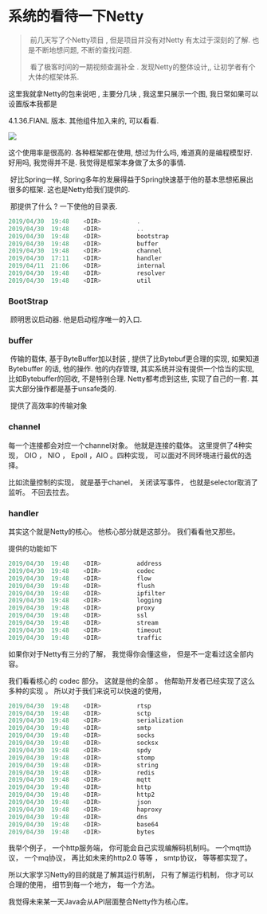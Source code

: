# 系统的看待一下Netty

> ​	前几天写了个Netty项目 , 但是项目并没有对Netty 有太过于深刻的了解. 也是不断地想问题, 不断的查找问题. 
>
> ​	看了极客时间的一期视频查漏补全 . 发现Netty的整体设计,, 让初学者有个大体的框架体系. 

这里我就拿Netty的包来说吧 , 主要分几块 , 我这里只展示一个图, 我日常如果可以设置版本我都是

4.1.36.FIANL 版本. 其他组件加入来的, 可以看看. 

![](https://tyut.oss-accelerate.aliyuncs.com/image/2020-30-33/e339242c-0cd7-4090-b2b7-75823968bff2.png?x-oss-process=style/template01)

这个使用率是很高的. 各种框架都在使用,  想过为什么吗, 难道真的是编程模型好. 好用吗, 我觉得并不是.  我觉得是框架本身做了太多的事情. 

​	好比Spring一样, Spring多年的发展得益于Spring快速基于他的基本思想拓展出很多的框架. 这也是Netty给我们提供的.



​	那提供了什么 ?   一下使他的目录表. 

```java
2019/04/30  19:48    <DIR>          .
2019/04/30  19:48    <DIR>          ..
2019/04/30  19:48    <DIR>          bootstrap
2019/04/30  19:48    <DIR>          buffer
2019/04/30  19:48    <DIR>          channel
2019/04/30  17:11    <DIR>          handler
2019/04/11  21:06    <DIR>          internal
2019/04/30  19:48    <DIR>          resolver
2019/04/30  19:48    <DIR>          util
```



### BootStrap

​	顾明思议启动器.  他是启动程序唯一的入口. 



### buffer

​	传输的载体, 基于ByteBuffer加以封装 , 提供了比Bytebuf更合理的实现,  如果知道Bytebuffer  的话, 他的操作. 他的内存管理, 其实系统并没有提供一个恰当的实现,  比如Bytebuffer的回收, 不是特别合理. Netty都考虑到这些, 实现了自己的一套. 其实大部分操作都是基于unsafe类的. 

​	提供了高效率的传输对象

### channel

每一个连接都会对应一个channel对象。 他就是连接的载体。  这里提供了4种实现， OIO ， NIO ， Epoll  ，AIO 。四种实现， 可以面对不同环境进行最优的选择。 

比如流量控制的实现， 就是基于chanel， 关闭读写事件， 也就是selector取消了监听。 不回去拉去。

### handler

其实这个就是Netty的核心。 他核心部分就是这部分。 我们看看他又那些。 

提供的功能如下 

```java
2019/04/30  19:48    <DIR>          address
2019/04/30  19:48    <DIR>          codec
2019/04/30  19:48    <DIR>          flow
2019/04/30  19:48    <DIR>          flush
2019/04/30  19:48    <DIR>          ipfilter
2019/04/30  19:48    <DIR>          logging
2019/04/30  19:48    <DIR>          proxy
2019/04/30  19:48    <DIR>          ssl
2019/04/30  19:48    <DIR>          stream
2019/04/30  19:48    <DIR>          timeout
2019/04/30  19:48    <DIR>          traffic
```

如果你对于Netty有三分的了解， 我觉得你会懂这些， 但是不一定看过这全部内容。 





我们看看核心的 codec 部分。  这就是他的全部 。 他帮助开发者已经实现了这么多种的实现 。 所以对于我们来说可以快速的使用，

```java
2019/04/30  19:48    <DIR>          rtsp
2019/04/30  19:48    <DIR>          sctp
2019/04/30  19:48    <DIR>          serialization
2019/04/30  19:48    <DIR>          smtp
2019/04/30  19:48    <DIR>          socks
2019/04/30  19:48    <DIR>          socksx
2019/04/30  19:48    <DIR>          spdy
2019/04/30  19:48    <DIR>          stomp
2019/04/30  19:48    <DIR>          string
2019/04/30  19:48    <DIR>          redis
2019/04/30  19:48    <DIR>          mqtt
2019/04/30  19:48    <DIR>          http
2019/04/30  19:48    <DIR>          http2
2019/04/30  19:48    <DIR>          json
2019/04/30  19:48    <DIR>          haproxy
2019/04/30  19:48    <DIR>          dns
2019/04/30  19:48    <DIR>          base64
2019/04/30  19:48    <DIR>          bytes
```

我举个例子， 一个http服务端， 你可能会自己实现编解码机制吗。 一个mqtt协议， 一个mq协议， 再比如未来的http2.0 等等 ， smtp协议， 等等都实现了。 



所以大家学习Netty的目的就是了解其运行机制， 只有了解运行机制， 你才可以合理的使用， 细节到每一个地方， 每一个方法。



我觉得未来某一天Java会从API层面整合Netty作为核心库。 

